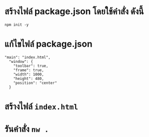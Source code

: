 # สร้างไฟล์ package.json โดยใช้คำสั่ง ดังนี้

```
npm init -y
```

# แก้ไขไฟล์ package.json

```
"main": "index.html",
  "window": {
    "toolbar": true,
    "frame": true,
    "width": 1000,
    "height": 480,
    "position": "center"
  }

```

# สร้างไฟล์ `index.html`

# รันคำสั่ง  `nw .`

